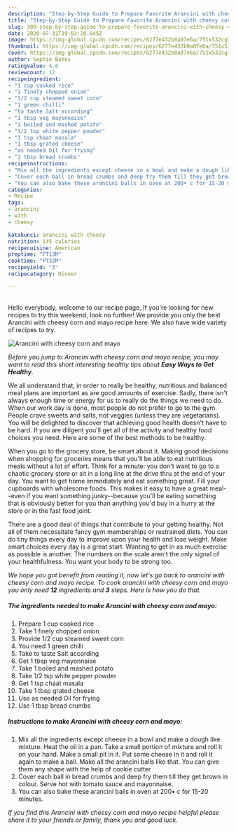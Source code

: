 ```yaml
---
description: "Step-by-Step Guide to Prepare Favorite Arancini with cheesy corn and mayo"
title: "Step-by-Step Guide to Prepare Favorite Arancini with cheesy corn and mayo"
slug: 309-step-by-step-guide-to-prepare-favorite-arancini-with-cheesy-corn-and-mayo
date: 2020-07-31T19:03:20.845Z
image: https://img-global.cpcdn.com/recipes/6277e432b0a07e6a/751x532cq70/arancini-with-cheesy-corn-and-mayo-recipe-main-photo.jpg
thumbnail: https://img-global.cpcdn.com/recipes/6277e432b0a07e6a/751x532cq70/arancini-with-cheesy-corn-and-mayo-recipe-main-photo.jpg
cover: https://img-global.cpcdn.com/recipes/6277e432b0a07e6a/751x532cq70/arancini-with-cheesy-corn-and-mayo-recipe-main-photo.jpg
author: Sophie Bates
ratingvalue: 4.6
reviewcount: 12
recipeingredient:
- "1 cup cooked rice"
- "1 finely chopped onion"
- "1/2 cup steamed sweet corn"
- "1 green chilli"
- "to taste Salt according"
- "1 tbsp veg mayonnaise"
- "1 boiled and mashed potato"
- "1/2 tsp white pepper powder"
- "1 tsp chaat masala"
- "1 tbsp grated cheese"
- "as needed Oil for frying"
- "1 tbsp bread crumbs"
recipeinstructions:
- "Mix all the ingredients except cheese in a bowl and make a dough like mixture. Heat the oil in a pan. Take a small portion of mixture and roll it on your hand. Make a small pit in it. Put some cheese in it and roll it again to make a ball. Make all the arancini balls like that. You can give them any shape with the help of cookie cutter"
- "Cover each ball in bread crumbs and deep fry them till they get brown in colour. Serve hot with tomato sauce and mayonnaise."
- "You can also bake these arancini balls in oven at 200• c for 15-20 minutes."
categories:
- Recipe
tags:
- arancini
- with
- cheesy

katakunci: arancini with cheesy 
nutrition: 145 calories
recipecuisine: American
preptime: "PT13M"
cooktime: "PT32M"
recipeyield: "3"
recipecategory: Dinner

---
```

<br>
Hello everybody, welcome to our recipe page, If you're looking for new recipes to try this weekend, look no further! We provide you only the best Arancini with cheesy corn and mayo recipe here. We also have wide variety of recipes to try.
<br>


![Arancini with cheesy corn and mayo](https://img-global.cpcdn.com/recipes/6277e432b0a07e6a/751x532cq70/arancini-with-cheesy-corn-and-mayo-recipe-main-photo.jpg)

<i>Before you jump to Arancini with cheesy corn and mayo recipe, you may want to read this short interesting healthy tips about <strong>Easy Ways to Get Healthy</strong>.</i>

We all understand that, in order to really be healthy, nutritious and balanced meal plans are important as are good amounts of exercise. Sadly, there isn't always enough time or energy for us to really do the things we need to do. When our work day is done, most people do not prefer to go to the gym. People crave sweets and salts, not veggies (unless they are vegetarians). You will be delighted to discover that achieving good health doesn't have to be hard. If you are diligent you'll get all of the activity and healthy food choices you need. Here are some of the best methods to be healthy.

When you go to the grocery store, be smart about it. Making good decisions when shopping for groceries means that you'll be able to eat nutritious meals without a lot of effort. Think for a minute: you don't want to go to a chaotic grocery store or sit in a long line at the drive thru at the end of your day. You want to get home immediately and eat something great. Fill your cupboards with wholesome foods. This makes it easy to have a great meal--even if you want something junky--because you'll be eating something that is obviously better for you than anything you'd buy in a hurry at the store or in the fast food joint.

There are a good deal of things that contribute to your getting healthy. Not all of them necessitate fancy gym memberships or restrained diets. You can do tiny things every day to improve upon your health and lose weight. Make smart choices every day is a great start. Wanting to get in as much exercise as possible is another. The numbers on the scale aren't the only signal of your healthfulness. You want your body to be strong too. 


<i>We hope you got benefit from reading it, now let's go back to arancini with cheesy corn and mayo recipe. To cook arancini with cheesy corn and mayo you only need <strong>12</strong> ingredients and <strong>3</strong> steps. Here is how you do that.
</i>

##### The ingredients needed to make Arancini with cheesy corn and mayo:

1. Prepare 1 cup cooked rice
1. Take 1 finely chopped onion
1. Provide 1/2 cup steamed sweet corn
1. You need 1 green chilli
1. Take to taste Salt according
1. Get 1 tbsp veg mayonnaise
1. Take 1 boiled and mashed potato
1. Take 1/2 tsp white pepper powder
1. Get 1 tsp chaat masala
1. Take 1 tbsp grated cheese
1. Use as needed Oil for frying
1. Use 1 tbsp bread crumbs


##### Instructions to make Arancini with cheesy corn and mayo:

1. Mix all the ingredients except cheese in a bowl and make a dough like mixture. Heat the oil in a pan. Take a small portion of mixture and roll it on your hand. Make a small pit in it. Put some cheese in it and roll it again to make a ball. Make all the arancini balls like that. You can give them any shape with the help of cookie cutter
1. Cover each ball in bread crumbs and deep fry them till they get brown in colour. Serve hot with tomato sauce and mayonnaise.
1. You can also bake these arancini balls in oven at 200• c for 15-20 minutes.


<i>If you find this Arancini with cheesy corn and mayo recipe helpful please share it to your friends or family, thank you and good luck.</i>
